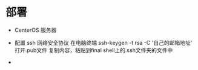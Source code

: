 # 部署
  -  CenterOS 服务器
  - 配置 ssh 网络安全协议 在电脑终端 ssh-keygen -t rsa -C '自己的邮箱地址'
    打开.pub文件 复制内容，粘贴到final shell上的.ssh文件夹的文件中

  -